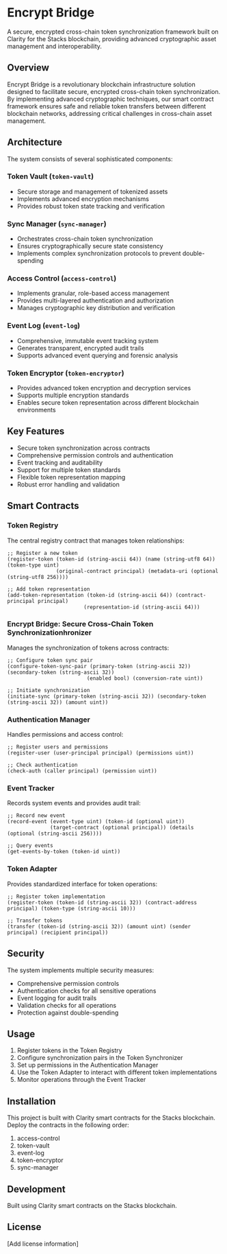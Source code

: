 # Encrypt Bridge

A secure, encrypted cross-chain token synchronization framework built on Clarity for the Stacks blockchain, providing advanced cryptographic asset management and interoperability.

## Overview

Encrypt Bridge is a revolutionary blockchain infrastructure solution designed to facilitate secure, encrypted cross-chain token synchronization. By implementing advanced cryptographic techniques, our smart contract framework ensures safe and reliable token transfers between different blockchain networks, addressing critical challenges in cross-chain asset management.

## Architecture

The system consists of several sophisticated components:

### Token Vault (`token-vault`)
- Secure storage and management of tokenized assets
- Implements advanced encryption mechanisms
- Provides robust token state tracking and verification

### Sync Manager (`sync-manager`)
- Orchestrates cross-chain token synchronization
- Ensures cryptographically secure state consistency
- Implements complex synchronization protocols to prevent double-spending

### Access Control (`access-control`)
- Implements granular, role-based access management
- Provides multi-layered authentication and authorization
- Manages cryptographic key distribution and verification

### Event Log (`event-log`)
- Comprehensive, immutable event tracking system
- Generates transparent, encrypted audit trails
- Supports advanced event querying and forensic analysis

### Token Encryptor (`token-encryptor`)
- Provides advanced token encryption and decryption services
- Supports multiple encryption standards
- Enables secure token representation across different blockchain environments

## Key Features

- Secure token synchronization across contracts
- Comprehensive permission controls and authentication
- Event tracking and auditability
- Support for multiple token standards
- Flexible token representation mapping
- Robust error handling and validation

## Smart Contracts

### Token Registry
The central registry contract that manages token relationships:
```clarity
;; Register a new token
(register-token (token-id (string-ascii 64)) (name (string-utf8 64)) (token-type uint) 
                (original-contract principal) (metadata-uri (optional (string-utf8 256))))

;; Add token representation
(add-token-representation (token-id (string-ascii 64)) (contract-principal principal) 
                         (representation-id (string-ascii 64)))
```

### Encrypt Bridge: Secure Cross-Chain Token Synchronizationhronizer
Manages the synchronization of tokens across contracts:
```clarity
;; Configure token sync pair
(configure-token-sync-pair (primary-token (string-ascii 32)) (secondary-token (string-ascii 32)) 
                          (enabled bool) (conversion-rate uint))

;; Initiate synchronization
(initiate-sync (primary-token (string-ascii 32)) (secondary-token (string-ascii 32)) (amount uint))
```

### Authentication Manager
Handles permissions and access control:
```clarity
;; Register users and permissions
(register-user (user-principal principal) (permissions uint))

;; Check authentication
(check-auth (caller principal) (permission uint))
```

### Event Tracker
Records system events and provides audit trail:
```clarity
;; Record new event
(record-event (event-type uint) (token-id (optional uint)) 
              (target-contract (optional principal)) (details (optional (string-ascii 256))))

;; Query events
(get-events-by-token (token-id uint))
```

### Token Adapter
Provides standardized interface for token operations:
```clarity
;; Register token implementation
(register-token (token-id (string-ascii 32)) (contract-address principal) (token-type (string-ascii 10)))

;; Transfer tokens
(transfer (token-id (string-ascii 32)) (amount uint) (sender principal) (recipient principal))
```

## Security

The system implements multiple security measures:
- Comprehensive permission controls
- Authentication checks for all sensitive operations
- Event logging for audit trails
- Validation checks for all operations
- Protection against double-spending

## Usage

1. Register tokens in the Token Registry
2. Configure synchronization pairs in the Token Synchronizer
3. Set up permissions in the Authentication Manager
4. Use the Token Adapter to interact with different token implementations
5. Monitor operations through the Event Tracker

## Installation

This project is built with Clarity smart contracts for the Stacks blockchain. Deploy the contracts in the following order:

1. access-control
2. token-vault
3. event-log
4. token-encryptor
5. sync-manager

## Development

Built using Clarity smart contracts on the Stacks blockchain.

## License

[Add license information]